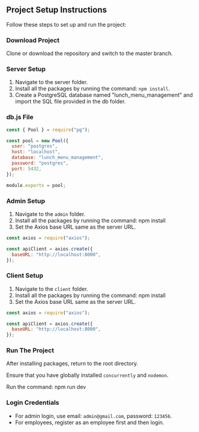 ## Project Setup Instructions

Follow these steps to set up and run the project:

### Download Project

Clone or download the repository and switch to the master branch.

### Server Setup

1. Navigate to the server folder.
2. Install all the packages by running the command: `npm install`.
3. Create a PostgreSQL database named "lunch_menu_management" and import the SQL file provided in the db folder.

### db.js File

```javascript
const { Pool } = require("pg");

const pool = new Pool({
  user: "postgres",
  host: "localhost",
  database: "lunch_menu_management",
  password: "postgres",
  port: 5432,
});

module.exports = pool;
```


### Admin Setup

1. Navigate to the `admin` folder.
2. Install all the packages by running the command: npm install
3. Set the Axios base URL same as the server URL.

```javascript
const axios = require("axios");

const apiClient = axios.create({
  baseURL: "http://localhost:8000",
});
```


### Client Setup

1. Navigate to the `client` folder.
2. Install all the packages by running the command: npm install
3. Set the Axios base URL same as the server URL.

```javascript
const axios = require("axios");

const apiClient = axios.create({
  baseURL: "http://localhost:8000",
});
```

### Run The Project

After installing packages, return to the root directory.

Ensure that you have globally installed `concurrently` and `nodemon`.

Run the command: npm run dev

### Login Credentials

- For admin login, use email: `admin@gmail.com`, password: `123456`.
- For employees, register as an employee first and then login.





